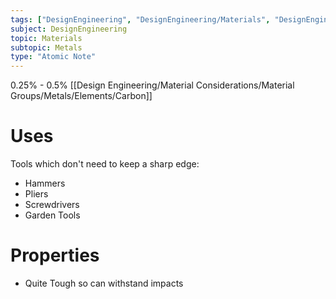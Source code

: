 ```yaml
---
tags: ["DesignEngineering", "DesignEngineering/Materials", "DesignEngineering/Materials/Metals", "DesignEngineering/Materials/Metals/Materials"]
subject: DesignEngineering
topic: Materials
subtopic: Metals
type: "Atomic Note"
---
```

 
0.25% - 0.5% [[Design Engineering/Material Considerations/Material Groups/Metals/Elements/Carbon]]


# Uses
Tools which don't need to keep a sharp edge:
  - Hammers
  - Pliers
  - Screwdrivers
  - Garden Tools

# Properties
 - Quite Tough so can withstand impacts